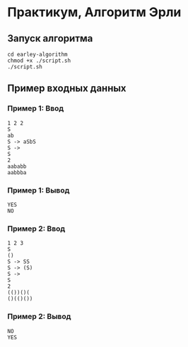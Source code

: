 # Практикум, Алгоритм Эрли

## Запуск алгоритма

```
cd earley-algorithm
chmod +x ./script.sh
./script.sh
```

## Пример входных данных

### Пример 1: Ввод

```
1 2 2
S
ab
S -> aSbS
S ->
S
2
aababb
aabbba
```

### Пример 1: Вывод

```
YES
NO
```

### Пример 2: Ввод

```
1 2 3
S
()
S -> SS
S -> (S)
S ->
S
2
(())()(
()(()())
```

### Пример 2: Вывод

```
NO
YES
```
